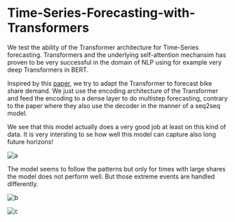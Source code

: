 # Time-Series-Forecasting-with-Transformers

We test the ability of the Transformer architecture for Time-Series forecasting. Transformers and the underlying self-attention mechansim has proven to be very successful in the domain of NLP using for example very deep Transformers in BERT.

Inspired by this [paper](https://arxiv.org/pdf/2001.08317.pdf), we try to adapt the Transformer to forecast bike share demand. We just use the encoding architecture of the Transformer and feed the encoding to a dense layer to do multistep forecasting, contrary to the paper where they also use the decoder in the manner of a seq2seq model. 

We see that this model actually does a very good job at least on this kind of data. It is very intersting to se how well this model can capture also long future horizons!

![a](https://github.com/chenkel-data/Time-Series-Forecasting-with-Transformers/blob/master/demand1.png)


The model seems to follow the patterns but only for times with large shares the model does not perform well. But those extreme events are handled differently.

![b](https://github.com/chenkel-data/Time-Series-Forecasting-with-Transformers/blob/master/demand2.png)


![c](https://github.com/chenkel-data/Time-Series-Forecasting-with-Transformers/blob/master/demand3.png)
